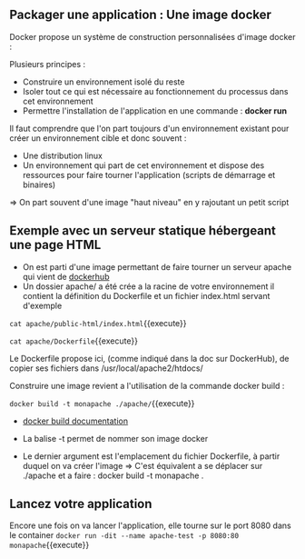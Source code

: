 ## Packager une application : Une image docker

Docker propose un système de construction personnalisées d'image docker : 

Plusieurs principes : 
- Construire un environnement isolé du reste 
- Isoler tout ce qui est nécessaire au fonctionnement du processus dans cet environnement
- Permettre l'installation de l'application en une commande : **docker run <nom-image>**

Il faut comprendre que l'on part toujours d'un environnement existant pour créer un environnement cible et donc souvent :
- Une distribution linux
- Un environnement qui part de cet environnement et dispose des ressources pour faire tourner l'application (scripts de démarrage et binaires)

=> On part souvent d'une image "haut niveau" en y rajoutant un petit script

## Exemple avec un serveur statique hébergeant une page HTML

- On est parti d'une image permettant de faire tourner un serveur apache qui vient de [dockerhub](https://hub.docker.com/_/httpd)
- Un dossier apache/ a été crée a la racine de votre environnement il contient la définition du Dockerfile et un fichier index.html servant d'exemple

`
cat apache/public-html/index.html
`{{execute}}


`
cat apache/Dockerfile
`{{execute}}


Le Dockerfile propose ici, (comme indiqué dans la doc sur DockerHub), de copier ses fichiers dans /usr/local/apache2/htdocs/

Construire une image revient a l'utilisation de la commande docker build : 

`
docker build -t monapache ./apache/
`{{execute}}

- [docker build documentation](https://docs.docker.com/engine/reference/commandline/build/)
- La balise -t permet de nommer son image docker

- Le dernier argument est l'emplacement du fichier Dockerfile, à partir duquel on va créer l'image
=> C'est équivalent a se déplacer sur ./apache et a faire : docker build -t monapache .

## Lancez votre application
Encore une fois on va lancer l'application, elle tourne sur le port 8080 dans le container
`
docker run -dit --name apache-test -p 8080:80 monapache
`{{execute}}